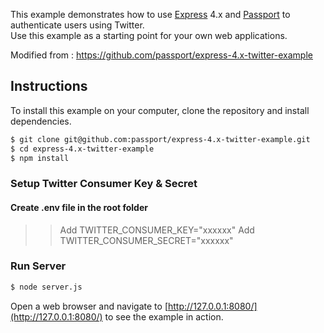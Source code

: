This example demonstrates how to use [Express](http://expressjs.com/) 4.x and
[Passport](http://passportjs.org/) to authenticate users using Twitter.  
Use this example as a starting point for your own web applications.

Modified from : https://github.com/passport/express-4.x-twitter-example

## Instructions

To install this example on your computer, clone the repository and install
dependencies.

```bash
$ git clone git@github.com:passport/express-4.x-twitter-example.git
$ cd express-4.x-twitter-example
$ npm install
```

### Setup Twitter Consumer Key & Secret
#### Create .env file in the root folder
>> Add TWITTER_CONSUMER_KEY="xxxxxx" 
>> Add TWITTER_CONSUMER_SECRET="xxxxxx"

### Run Server
```bash
$ node server.js
```

Open a web browser and navigate to [http://127.0.0.1:8080/](http://127.0.0.1:8080/)
to see the example in action.

